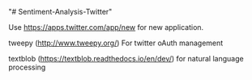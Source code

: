 "# Sentiment-Analysis-Twitter"

Use https://apps.twitter.com/app/new  for new application.

tweepy (http://www.tweepy.org/) For twitter oAuth management

textblob (https://textblob.readthedocs.io/en/dev/) for natural language processing


